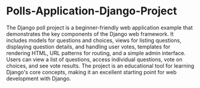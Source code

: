 # Polls-Application-Django-Project

The Django poll project is a beginner-friendly web application example that demonstrates the key components of the Django web framework. It includes models for questions and choices, views for listing questions, displaying question details, and handling user votes, templates for rendering HTML, URL patterns for routing, and a simple admin interface. Users can view a list of questions, access individual questions, vote on choices, and see vote results. The project is an educational tool for learning Django's core concepts, making it an excellent starting point for web development with Django.
